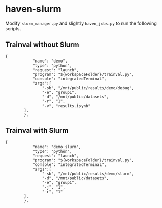 # haven-slurm

Modify `slurm_manager.py` and slightly `haven_jobs.py` to run the following scripts.

## Trainval without Slurm
```
{
            "name": "demo",
            "type": "python",
            "request": "launch",
            "program": "${workspaceFolder}/trainval.py",
            "console": "integratedTerminal",
            "args":[
                "-sb", "/mnt/public/results/demo/debug",
                "-e", "group1", 
                "-d", "/mnt/public/datasets",
                "-r", "1",
                "-v", "results.ipynb"
        ],
        },
```

## Trainval with Slurm

```
{
            "name": "demo_slurm",
            "type": "python",
            "request": "launch",
            "program": "${workspaceFolder}/trainval.py",
            "console": "integratedTerminal",
            "args":[
                "-sb", "/mnt/public/results/demo/slurm",
                "-d", "/mnt/public/datasets",
                "-e", "group1", 
                "-j", "1",
                "-r", "1"
        ],
        },
```